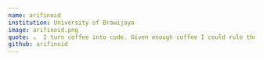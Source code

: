 ```yaml
---
name: arifinoid
institution: University of Brawijaya
image: arifinoid.png
quote: ☕  I turn coffee into code. Given enough coffee I could rule the world.
github: arifinoid
---
```

